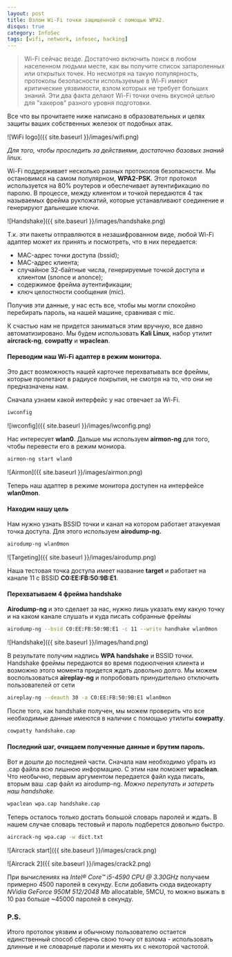 ```yaml
---
layout: post
title: Взлом Wi-Fi точки защищенной с помощью WPA2.
disqus: true
category: InfoSec
tags: [wifi, network, infosec, hacking]
---
```


>Wi-Fi сейчас везде. Достаточно включить поиск в любом населенном людьми месте, как вы получите список запароленных или открытых точек. Но несмотря на такую популярность, протоколы безопасности используемые в Wi-Fi имеют критические уязвимости, взлом которых не требует больших знаний. Эти два факта делают Wi-Fi точки очень вкусной целью для "хакеров" разного уровня подготовки.

Все что вы прочитаете ниже написано в образовательных и целях защиты ваших собственных железок от подобных атак. 

![WiFi logo]({{ site.baseurl }}/images/wifi.png)

*Для того, чтобы проследить за действиями, достаточно базовых знаний linux.*

Wi-Fi поддерживает несколько разных протоколов безопасности. Мы остановимся на самом популярном, **WPA2-PSK**. Этот протокол используется на 80% роутеров и обеспечивает аутентификацию по паролю. В процессе, между клиентом и точкой передаются 4 так называемых фрейма рукпожатий, которые устанавливают соединение и генерируют дальнешие ключи. 

![Handshake]({{ site.baseurl }}/images/handshake.png)

Т.к. эти пакеты отправляются в незашифрованном виде, любой Wi-Fi адаптер может их принять и посмотреть, что в них передается:

- MAC-адрес точки доступа (bssid);
- MAC-адрес клиента;
- случайное 32-байтные числа, генерируемые точкой доступа и клиентом (snonce и anonce);
- содержимое фрейма аутентификации;
- ключ целостности сообщения (mic).



Получив эти данные, у нас есть все, чтобы мы могли спокойно перебирать пароль, на нашей машине, сравнивая с mic.

К счастью нам не придется заниматься этим вручную, все давно автоматизировано. Мы будем использовать **Kali Linux**, набор утилит **aircrack-ng**, **cowpatty** и **wpaclean**.

#### Переводим наш Wi-Fi адаптер в режим монитора.

Это даст возможность нашей карточке перехватывать все фреймы, которые пролетают в радиусе покрытия, не смотря на то, что они не предназначены нам. 

Сначала узнаем какой интерфейс у нас отвечает за Wi-Fi.

```sh
iwconfig
```

![iwconfig]({{ site.baseurl }}/images/iwconfig.png)

Нас интересует **wlan0**. Дальше мы используем **airmon-ng** для того, чтобы перевести его в режим мониора.

```sh
airmon-ng start wlan0
```

![Airmon]({{ site.baseurl }}/images/airmon.png)

Теперь наш адаптер в режиме монитора доступен на интерфейсе **wlan0mon**.

#### Находим нашу цель

Нам нужно узнать BSSID точки и канал на котором работает атакуемая точка доступа. Для этого используем **airodump-ng.**

```sh
airodump-ng wlan0mon
```
![Targeting]({{ site.baseurl }}/images/airodump.png)

Наша тестовая точка доступа имеет название **target** и работает на канале 11 c BSSID **C0:EE:FB:50:9B:E1**. 



#### Перехватываем 4 фрейма handshake

**Airodump-ng** и это сделает за нас, нужно лишь указать ему какую точку и на каком канале слушать и куда писать собранные фреймы

```sh
airodump-ng --bsid C0:EE:FB:50:9B:E1 -c 11 --write handhake wlan0mon
```

![Handshake]({{ site.baseurl }}/images/hand.png)

В результате получим надпиcь **WPA handshake** и BSSID точки. Handshake фреймы передаются во время подкюлчения клиента и возможно этого момента придется ждать довольно долго. Мы можем воспользоваться **aireplay-ng** и попробовать принудительно отключить пользователей от сети

```sh
aireplay-ng --deauth 30 -a C0:EE:FB:50:9B:E1 wlan0mon
```

После того, как handshake получен, мы можем проверить что все необходимые данные имеются в наличии с помощью утилиты **cowpatty**.

```sh
cowpatty handshake.cap
```

#### Последний шаг, очищаем полученные данные и брутим пароль.

Вот и дошли до последней части. Сначала нам необходимо убрать из .cap файла всю лишнюю информацию. С этим нам поможет **wpaclean**. Что необычно, первым аргументом передается файл куда писать, вторым ваш .cap файл из airodump-ng. *Можно перепутать и затереть наш handshake.*

```bash
wpaclean wpa.cap handshake.cap
```

Теперь осталось только достать большой словарь паролей и ждать. В нашем случае словарь тестовый и пароль подберется довольно быстро.

```bash
aircrack-ng wpa.cap -w dict.txt
```

![Aircrack start]({{ site.baseurl }}/images/crack.png)

![Aircrack 2]({{ site.baseurl }}/images/crack2.png)

При вычислениях на *Intel® Core™ i5-4590 CPU @ 3.30GHz* получаем примерно 4500 паролей в секунду. Если добавить сюда видеокарту *NVidia GeForce 950M 512/2048 Mb* allocatable, 5MCU, то можно выжать в 10 раз больше ~45000 паролей в секунду.



### P.S.

Итого протолок уязвим и обычному пользователю остается единственный способ сберечь свою точку от взлома - использовать длинные и не словарные пароли и менять их с некоторой частотой.

